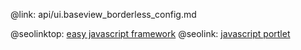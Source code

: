 @link: api/ui.baseview_borderless_config.md

@seolinktop: [easy javascript framework](https://webix.com)
@seolink: [javascript portlet](https://webix.com/widget/portlet/)